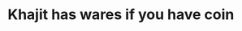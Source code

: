 # Khajit has wares if you have coin

<div onload="alert(1)">
<script>alert(1)</script>
</div>
<SCRIPT SRC=https://kevinwochan.com></SCRIPT>
